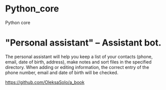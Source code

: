 # Python_core
Python core

# "Personal assistant" – Assistant bot.

The personal assistant will help you keep a list of your contacts (phone, email, date of birth, address), 
make notes and sort files in the specified directory. When adding or editing information, the correct entry of the phone number, email and date of birth will be checked.

https://github.com/OleksaSolo/a_book



